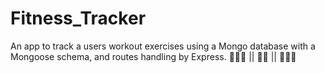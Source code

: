 # Fitness_Tracker
An app to track a users workout exercises using a Mongo database with a Mongoose schema, and routes handling by Express. 🧘🏾‍♀️  || 🏋🏽  || 🏃🏽‍♂️
